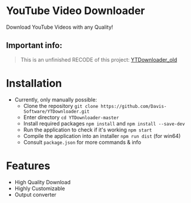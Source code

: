 # YouTube Video Downloader
Download YouTube Videos with any Quality!

## Important info:
> This is an unfinished RECODE of this project: [YTDownloader_old](https://github.com/Davis-Software/YTDownloader_old)

# Installation
* Currently, only manually possible:
  * Clone the repository `git clone https://github.com/Davis-Software/YTDownloader.git`
  * Enter directory `cd YTDownloader-master`
  * Install required packages `npm install` and `npm install --save-dev`
  * Run the application to check if it's working `npm start`
  * Compile the application into an installer `npm run dist` (for win64)
  * Consult `package.json` for more commands & info

# Features
- High Quality Download
- Highly Customizable
- Output converter
